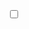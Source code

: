 <div class="toggle-container">
    <input type="checkbox" id="toggle" class="toggle-checkbox">
    <label for="toggle" class="toggle-label">
        <div class="toggle-inner"></div>
        <div class="toggle-switch"></div>
    </label>
</div>
